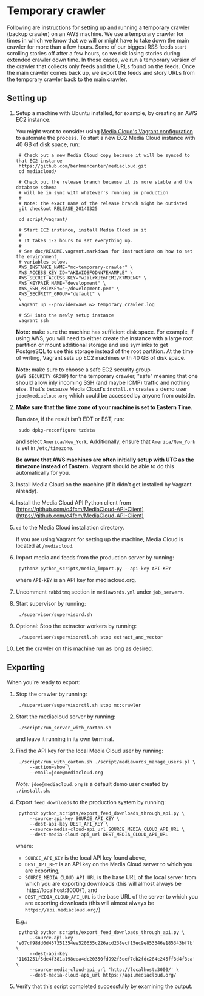 # Temporary crawler

Following are instructions for setting up and running a temporary crawler (backup crawler) on an AWS machine. We use a temporary crawler for times in which we know that we will or might have to take down the main crawler for more than a few hours. Some of our biggest RSS feeds start scrolling stories off after a few hours, so we risk losing stories during extended crawler down time. In those cases, we run a temporary version of the crawler that collects only feeds and the URLs found on the feeds. Once the main crawler comes back up, we export the feeds and story URLs from the temporary crawler back to the main crawler.

## Setting up

1. Setup a machine with Ubuntu installed, for example, by creating an AWS EC2 instance.

    You might want to consider using [Media Cloud's Vagrant configuration](README.vagrant.markdown) to automate the process. To start a new EC2 Media Cloud instance with 40 GB of disk space, run:

        # Check out a new Media Cloud copy because it will be synced to that EC2 instance
        https://github.com/berkmancenter/mediacloud.git
        cd mediacloud/

        # Check out the release branch because it is more stable and the database schema
        # will be in sync with whatever's running in production
        #
        # Note: the exact name of the release branch might be outdated
        git checkout RELEASE_20140325

        cd script/vagrant/

        # Start EC2 instance, install Media Cloud in it
        #
        # It takes 1-2 hours to set everything up.
        #
        # See doc/README.vagrant.markdown for instructions on how to set the environment
        # variables below.
        AWS_INSTANCE_NAME="mc-temporary-crawler" \
        AWS_ACCESS_KEY_ID="AKIAIOSFODNN7EXAMPLE" \
        AWS_SECRET_ACCESS_KEY="wJalrXUtnFEMI/K7MDENG" \
        AWS_KEYPAIR_NAME="development" \
        AWS_SSH_PRIVKEY="~/development.pem" \
        AWS_SECURITY_GROUP="default" \
        \
        vagrant up --provider=aws &> temporary_crawler.log

        # SSH into the newly setup instance
        vagrant ssh

    **Note:** make sure the machine has sufficient disk space. For example, if using AWS, you will need to either create the instance with a large root partition or mount additional storage and use symlinks to get PostgreSQL to use this storage instead of the root partition. At the time of writing, Vagrant sets up EC2 machines with 40 GB of disk space.

    **Note:** make sure to choose a safe EC2 security group (`AWS_SECURITY_GROUP`) for the temporary crawler, "safe" meaning that one should allow inly incoming SSH (and maybe ICMP) traffic and nothing else. That's because Media Cloud's `install.sh` creates a demo user `jdoe@mediacloud.org` which could be accessed by anyone from outside.

2. **Make sure that the time zone of your machine is set to Eastern Time.**

    Run `date`, if the result isn't EDT or EST, run:

        sudo dpkg-reconfigure tzdata

    and select `America/New_York`. Additionally, ensure that `America/New_York` is set in `/etc/timezone`.

    **Be aware that AWS machines are often initially setup with UTC as the timezone instead of Eastern.** Vagrant should be able to do this automatically for you.

3. Install Media Cloud on the machine (if it didn't get installed by Vagrant already).

4. Install the Media Cloud API Python client from [https://github.com/c4fcm/MediaCloud-API-Client](https://github.com/c4fcm/MediaCloud-API-Client)

5. `cd` to the Media Cloud installation directory.

    If you are using Vagrant for setting up the machine, Media Cloud is located at `/mediacloud`.

6. Import media and feeds from the production server by running:

        python2 python_scripts/media_import.py --api-key API-KEY

    where `API-KEY` is an API key for mediacloud.org.

7. Uncomment `rabbitmq` section in `mediawords.yml` under `job_servers`.

8. Start supervisor by running:

        ./supervisor/supervisord.sh

9. Optional: Stop the extractor workers by running:

        ./supervisor/supervisorctl.sh stop extract_and_vector

10. Let the crawler on this machine run as long as desired.

## Exporting

When you're ready to export:

1. Stop the crawler by running:

        ./supervisor/supervisorctl.sh stop mc:crawler

2. Start the mediacloud server by running:

        ./script/run_server_with_carton.sh

    and leave it running in its own terminal.

3. Find the API key for the local Media Cloud user by running:

        ./script/run_with_carton.sh ./script/mediawords_manage_users.pl \
            --action=show \
            --email=jdoe@mediacloud.org

   *Note:* `jdoe@mediacloud.org` is a default demo user created by `./install.sh`.

4. Export `feed_downloads` to the production system by running:

        python2 python_scripts/export_feed_downloads_through_api.py \
            --source-api-key SOURCE_API_KEY \
            --dest-api-key DEST_API_KEY \
            --source-media-cloud-api_url SOURCE_MEDIA_CLOUD_API_URL \
            --dest-media-cloud-api_url DEST_MEDIA_CLOUD_API_URL

    where:

    * `SOURCE_API_KEY` is the local API key found above,
    * `DEST_API_KEY` is an API key on the Media Cloud server to which you are exporting,
    * `SOURCE_MEDIA_CLOUD_API_URL` is the base URL of the local server from which you are exporting downloads (this will almost always be 'http://localhost:3000/'), and
    * `DEST_MEDIA_CLOUD_API_URL` is the base URL of the server to which you are exporting downloads (this will almost always be `https://api.mediacloud.org/`)

    E.g.:

        python2 python_scripts/export_feed_downloads_through_api.py \
            --source-api-key 'e07cf98dd0d457351354ee520635c226acd238ecf15ec9e853346e185343bf7b' \
            --dest-api-key '1161251f5de4f381a198eea4dc20350fd992f5eef7cb2fdc284c245ff3d4f3ca' \
            --source-media-cloud-api_url 'http://localhost:3000/' \
            --dest-media-cloud-api_url https://api.mediacloud.org/

5. Verify that this script completed successfully by examining the output.
